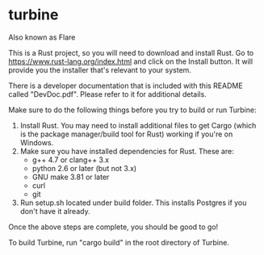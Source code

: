 # turbine
Also known as Flare

This is a Rust project, so you will need to download and install Rust. Go to https://www.rust-lang.org/index.html and click on the Install button. It will provide you the installer that's relevant to your system.

There is a developer documentation that is included with this README called "DevDoc.pdf". Please refer to it for additional details.

Make sure to do the following things before you try to build or run Turbine:
1) Install Rust. You may need to install additional files to get Cargo (which is the package manager/build tool for Rust) working if you're on Windows.
2) Make sure you have installed dependencies for Rust. These are:
	- g++ 4.7 or clang++ 3.x
	- python 2.6 or later (but not 3.x)
	- GNU make 3.81 or later
	- curl
	- git
3) Run setup.sh located under build folder. This installs Postgres if you don't have it already.

Once the above steps are complete, you should be good to go!

To build Turbine, run "cargo build" in the root directory of Turbine.